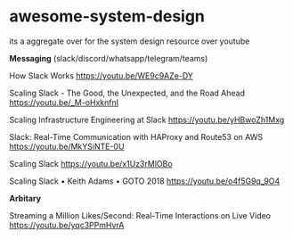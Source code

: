 # awesome-system-design
its a aggregate over for the system design resource over youtube


**Messaging** (slack/discord/whatsapp/telegram/teams)

How Slack Works
https://youtu.be/WE9c9AZe-DY

Scaling Slack - The Good, the Unexpected, and the Road Ahead
https://youtu.be/_M-oHxknfnI

Scaling Infrastructure Engineering at Slack
https://youtu.be/yHBwoZh1Mxg


Slack: Real-Time Communication with HAProxy and Route53 on AWS
https://youtu.be/MkYSiNTE-0U

Scaling Slack
https://youtu.be/x1Uz3rMlOBo

Scaling Slack • Keith Adams • GOTO 2018
https://youtu.be/o4f5G9q_9O4



**Arbitary**

Streaming a Million Likes/Second: Real-Time Interactions on Live Video
https://youtu.be/yqc3PPmHvrA


